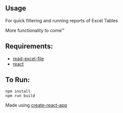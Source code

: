 ## Usage

For quick filtering and running reports of Excel Tables

More functionality to come™

## Requirements:

-   [read-excel-file](https://github.com/catamphetamine/read-excel-file)
-   [react](https://react.dev/)

## To Run: <br>

```
npm install
npm run build
```

Made using [create-react-app](https://create-react-app.dev/)
